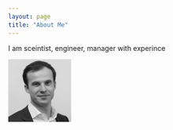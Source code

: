 ```yaml
---
layout: page
title: "About Me"
---
```


I am sceintist, engineer, manager with experince 

![photo](photo.jpg)
